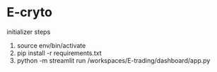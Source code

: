 # E-cryto
initializer steps
1. source env/bin/activate
2. pip install -r requirements.txt
3. python -m streamlit run /workspaces/E-trading/dashboard/app.py

 
